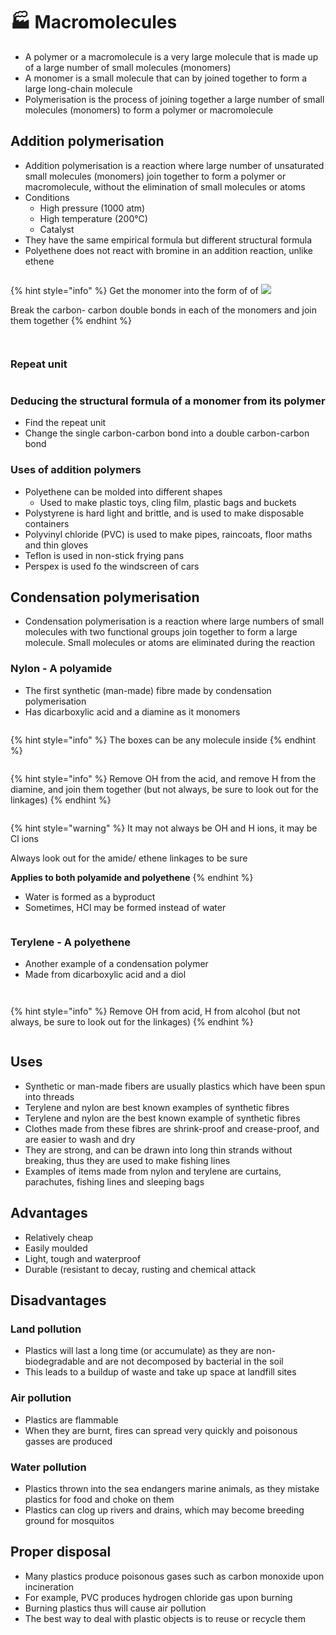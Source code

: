 # 🏭 Macromolecules

* A polymer or a macromolecule is a very large molecule that is made up of a large number of small molecules (monomers)
* A monomer is a small molecule that can by joined together to form a large long-chain molecule
* Polymerisation is the process of joining together a large number of small molecules (monomers) to form a polymer or macromolecule

## Addition polymerisation

* Addition polymerisation is a reaction where large number of unsaturated small molecules (monomers) join together to form a polymer or macromolecule, without the elimination of small molecules or atoms
* Conditions
  * High pressure (1000 atm)
  * High temperature (200°C)
  * Catalyst
* They have the same empirical formula but different structural formula
* Polyethene does not react with bromine in an addition reaction, unlike ethene

<figure><img src="../.gitbook/assets/polyethene.png" alt=""><figcaption></figcaption></figure>

{% hint style="info" %}
Get the monomer into the form of of ![](../.gitbook/assets/monomer.png)

Break the carbon- carbon double bonds in each of the monomers and join them together
{% endhint %}

<div>

<figure><img src="../.gitbook/assets/polypropene_1.JPEG" alt=""><figcaption></figcaption></figure>

 

<figure><img src="../.gitbook/assets/polypropene_2.png" alt=""><figcaption></figcaption></figure>

</div>

### Repeat unit

<figure><img src="../.gitbook/assets/repeat_unit.png" alt=""><figcaption></figcaption></figure>

### Deducing the structural formula of a monomer from its polymer

* Find the repeat unit
* Change the single carbon-carbon bond into a double carbon-carbon bond

### Uses of addition polymers

* Polyethene can be molded into different shapes
  * Used to make plastic toys, cling film, plastic bags and buckets
* Polystyrene is hard light and brittle, and is used to make disposable containers
* Polyvinyl chloride (PVC) is used to make pipes, raincoats, floor maths and thin gloves
* Teflon is used in non-stick frying pans
* Perspex is used fo the windscreen of cars

## Condensation polymerisation

* Condensation polymerisation is a reaction where large numbers of small molecules with two functional groups join together to form a large molecule. Small molecules or atoms are eliminated during the reaction

### Nylon - A polyamide

* The first synthetic (man-made) fibre made by condensation polymerisation
* Has dicarboxylic acid and a diamine as it monomers

<figure><img src="../.gitbook/assets/nylon_monomers.png" alt=""><figcaption></figcaption></figure>

{% hint style="info" %}
The boxes can be any molecule inside
{% endhint %}

<figure><img src="../.gitbook/assets/nylon_1.png" alt=""><figcaption></figcaption></figure>

{% hint style="info" %}
Remove OH from the acid, and remove H from the diamine, and join them together (but not always, be sure to look out for the linkages)
{% endhint %}

<figure><img src="../.gitbook/assets/nylon_2.png" alt=""><figcaption></figcaption></figure>

{% hint style="warning" %}
It may not always be OH and H ions, it may be Cl ions

Always look out for the amide/ ethene linkages to be sure

**Applies to both polyamide and polyethene**
{% endhint %}

* Water is formed as a byproduct
* Sometimes, HCl may be formed instead of water

<figure><img src="../.gitbook/assets/nylon_repeat_unit_and_functional group.JPEG" alt=""><figcaption></figcaption></figure>

### Terylene - A polyethene

* Another example of a condensation polymer
* Made from dicarboxylic acid and a diol

<figure><img src="../.gitbook/assets/terylene_monomers.png" alt=""><figcaption></figcaption></figure>

<figure><img src="../.gitbook/assets/terylene.JPEG" alt=""><figcaption></figcaption></figure>

{% hint style="info" %}
Remove OH from acid, H from alcohol (but not always, be sure to look out for the linkages)
{% endhint %}

<figure><img src="../.gitbook/assets/terylene_repeat_unit_and_functional_group.png" alt=""><figcaption></figcaption></figure>

## Uses

* Synthetic or man-made fibers are usually plastics which have been spun into threads
* Terylene and nylon are best known examples of synthetic fibres
* Terylene and nylon are the best known example of synthetic fibres
* Clothes made from these fibres are shrink-proof and crease-proof, and are easier to wash and dry
* They are strong, and can be drawn into long thin strands without breaking, thus they are used to make fishing lines
* Examples of items made from nylon and terylene are curtains, parachutes, fishing lines and sleeping bags

## Advantages

* Relatively cheap
* Easily moulded&#x20;
* Light, tough and waterproof
* Durable (resistant to decay, rusting and chemical attack

## Disadvantages

### Land pollution

* Plastics will last a long time (or accumulate) as they are non-biodegradable and are not decomposed by bacterial in the soil
* This leads to a buildup of waste and take up space at landfill sites

### Air pollution

* Plastics are flammable
* When they are burnt, fires can spread very quickly and poisonous gasses are produced

### Water pollution

* Plastics thrown into the sea endangers marine animals, as they mistake plastics for food and choke on them
* Plastics can clog up rivers and drains, which may become breeding ground for mosquitos

## Proper disposal

* Many plastics produce poisonous gases such as carbon monoxide upon incineration
* For example, PVC produces hydrogen chloride gas upon burning
* Burning plastics thus will cause air pollution
* The best way to deal with plastic objects is to reuse or recycle them
